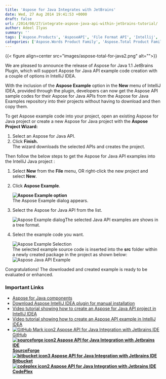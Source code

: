 ```yaml
---
title: 'Aspose for Java Integrates with JetBrains'
date: Wed, 27 Aug 2014 19:41:53 +0000
draft: false
url: /2014/08/27/integrate-aspose-java-api-within-jetbrains-tutorial/
author: Adeel Ilyas
summary: ''
tags: ['Aspose.Products', 'AsposeAPI', 'File Format API', 'Intellij', 'JavaAPI', 'plugin']
categories: ['Aspose.Words Product Family', 'Aspose.Total Product Family', 'Aspose.PDF Product Family', 'Aspose.Cells Product Family', 'Aspose.Email Product Family', 'Aspose.Slides Product Family', 'Aspose.Imaging Product Family', 'Aspose.BarCode Product Family', 'Aspose.Diagram Product Family', 'Aspose.Tasks Product Family', 'Aspose.OCR Product Family']
---
```




{{< figure align=center src="images/aspose-total-for-java2.png" alt="">}}


We are pleased to announce the release of Aspose for Java 1.1 JetBrains Plugin, which will support Aspose for Java API example code creation with a couple of options in IntelliJ IDEA.

With the inclusion of the **Aspose Example** option in the **New** menu of IntelliJ IDEA, provided through the plugin, developers can now get the Aspose API sample codes for their Aspose for Java APIs from the Aspose for Java Examples repository into their projects without having to download and then copy them.

To get Aspose example code into your project, open an existing Aspose for Java project or create a new Aspose for Java project with the **Aspose Project Wizard:**

1.  Select an Aspose for Java API.
2.  Click **Finish.**  
    The wizard downloads the selected APIs and creates the project.

Then follow the below steps to get the Aspose for Java API examples into the IntelliJ Java project :

1.  Select **New** from the **File** menu, OR right-click the new project and select **New**.
2.  Click **Aspose Example**.
    
    **![Aspose Example option][1]**  
    The Aspose Example dialog appears.
    
3.  Select the Aspose for Java API from the list.
    
    ![Aspose Example dialog][2]The selected Java API examples are shows in a tree format.
    
4.  Select the example code you want.
    
    ![Aspose Example Selection][3]  
    The selected example source code is inserted into the **src** folder within a newly created package in the project as shown below:![Aspose Java API Example ][4]
    

Congratulations! The downloaded and created example is ready to be evaluated or enhanced.

### Important Links

*   [Aspose for Java components][5]
*   [Download Aspose IntelliJ IDEA plugin for manual installation][6]
*   [Video tutorial showing how to create an Aspose for Java API project in IntelliJ IDEA][7]
*   [Video tutorial showing how to create an Aspose API example in IntelliJ IDEA][8]
*   [![GitHub Mark icon2 Aspose API for Java Integration with Jetbrains IDE][9]](https://github.com/asposemarketplace/Aspose_for_JetBrains) [GitHub][10] **[![sourceforge icon2 Aspose API for Java Integration with Jetbrains IDE][11]](https://sourceforge.net/projects/asposenetbeans) [SourceForge][12]** **[![bitbucket icon3 Aspose API for Java Integration with Jetbrains IDE][13]](https://bitbucket.org/asposemarketplace/aspose-for-netbeans) [Bitbucket][14]** **[![codeplex icon2 Aspose API for Java Integration with Jetbrains IDE][15]](https://netbeans.apache.org/) [CodePlex][16]**




[1]: http://i.imgur.com/yk7rgRn.png
[2]: http://i.imgur.com/sTde4xx.png
[3]: http://i.imgur.com/CEHvdRz.png
[4]: http://i.imgur.com/X5OV9i2.png
[5]: https://products.aspose.com/total/java
[6]: http://plugins.jetbrains.com/plugin/7461
[7]: http://youtu.be/tQyk10MXbGw
[8]: http://goo.gl/u0mfZu
[9]: https://blog.aspose.com/wp-content/uploads/sites/2/2013/12/GitHub-Mark-icon2.png "GitHub-Mark-icon"
[10]: https://github.com/asposemarketplace/Aspose_for_JetBrains "GitHub"
[11]: https://blog.aspose.com/wp-content/uploads/sites/2/2013/12/sourceforge-icon2.png "sourceforge-icon"
[12]: https://sourceforge.net/projects/asposeforjetbrains "SourceForge"
[13]: https://blog.aspose.com/wp-content/uploads/sites/2/2013/12/bitbucket-icon3.png "bitbucket-icon"
[14]: https://bitbucket.org/asposemarketplace/aspose-for-jetbrains
[15]: https://blog.aspose.com/wp-content/uploads/sites/2/2013/12/codeplex-icon2.png "codeplex-icon"
[16]: https://docs.aspose.com/




